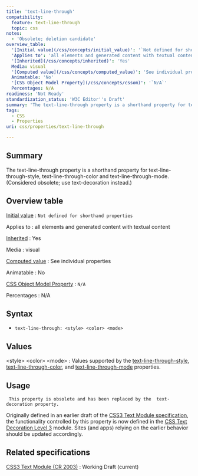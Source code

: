 ```yaml
---
title: 'text-line-through'
compatibility:
  feature: text-line-through
  topic: css
notes:
  - 'Obsolete; deletion candidate'
overview_table:
  '[Initial value](/css/concepts/initial_value)': '`Not defined for shorthand properties`'
  'Applies to': 'all elements and generated content with textual content'
  '[Inherited](/css/concepts/inherited)': 'Yes'
  Media: visual
  '[Computed value](/css/concepts/computed_value)': 'See individual properties'
  Animatable: 'No'
  '[CSS Object Model Property](/css/concepts/cssom)': '`N/A`'
  Percentages: N/A
readiness: 'Not Ready'
standardization_status: 'W3C Editor''s Draft'
summary: 'The text-line-through property is a shorthand property for text-line-through-style, text-line-through-color and text-line-through-mode.  (Considered obsolete; use text-decoration instead.)'
tags:
  - CSS
  - Properties
uri: css/properties/text-line-through

---
```

## Summary

The text-line-through property is a shorthand property for text-line-through-style, text-line-through-color and text-line-through-mode. (Considered obsolete; use text-decoration instead.)

## Overview table

[Initial value](/css/concepts/initial_value)
:   `Not defined for shorthand properties`

Applies to
:   all elements and generated content with textual content

[Inherited](/css/concepts/inherited)
:   Yes

Media
:   visual

[Computed value](/css/concepts/computed_value)
:   See individual properties

Animatable
:   No

[CSS Object Model Property](/css/concepts/cssom)
:   `N/A`

Percentages
:   N/A

## Syntax

-   `text-line-through: <style> <color> <mode>`

## Values

\<style\> \<color\> \<mode\>
:   Values supported by the [text-line-through-style](/css/properties/text-line-through-style), [text-line-through-color](/css/properties/text-line-through-color), and [text-line-through-mode](/css/properties/text-line-through-mode) properties.

## Usage

     This property is obsolete and has been replaced by the  text-decoration property.

Originally defined in an earlier draft of the [CSS3 Text Module specification](http://www.w3.org/TR/2003/CR-css3-text-20030514/), the functionality controlled by this property is now defined in the [CSS Text Decoration Level 3](http://www.w3.org/TR/css-text-decor-3) module. Sites (and apps) relying on the earlier behavior should be updated accordingly.

## Related specifications

[CSS3 Text Module (CR 2003)](http://www.w3.org/TR/2003/CR-css3-text-20030514/)
:   Working Draft (current)
